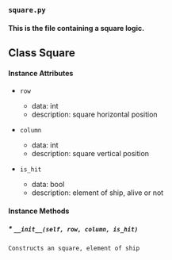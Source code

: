 
### ```square.py```
#### This is the file containing a square logic.
## Class Square
#### Instance Attributes
* ```row```
    - data: int
    - description: square horizontal position

* ```column```
    - data: int
    - description: square vertical position

* ```is_hit```
    - data: bool
    - description: element of ship, alive or not

#### Instance Methods
##### * ```__init__(self, row, column, is_hit)```
    Constructs an square, element of ship
